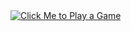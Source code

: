 <a href="https://nuthan-444.github.io/JavaScript_Things/Rock-paper-scissors/">
  <img src="https://img.shields.io/badge/🧮_Click%20to%20Calculate!-purple?style=plastic" alt="Click Me to Play a Game"/>
</a>
